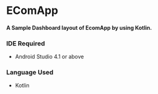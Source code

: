# EComApp

#### A Sample Dashboard layout of EcomApp by using Kotlin.

### IDE Required
- Android Studio 4.1 or above

### Language Used
- Kotlin
